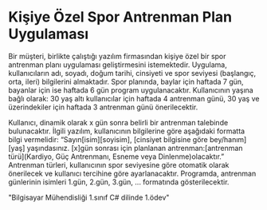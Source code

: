 # Kişiye Özel Spor Antrenman Plan Uygulaması
Bir müşteri, birlikte çalıştığı yazılım firmasından kişiye özel bir spor antrenman planı uygulaması
geliştirmesini istemektedir.
Uygulama, kullanıcıların adı, soyadı, doğum tarihi, cinsiyeti ve spor seviyesi (başlangıç, orta, ileri)
bilgilerini almaktadır.
Spor planında, baylar için haftada 7 gün, bayanlar için ise haftada 6 gün program uygulanacaktır.
Kullanıcının yaşına bağlı olarak:
30 yaş altı kullanıcılar için haftada 4 antrenman günü,
30 yaş ve üzerindekiler için haftada 3 antrenman günü önerilecektir.

Kullanıcı, dinamik olarak x gün sonra belirli bir antrenman talebinde bulunacaktır. İlgili yazılım,
kullanıcının bilgilerine göre aşağıdaki formatta bilgi vermelidir:
“Sayın[isim][soyisim], [cinsiyet bilgisine göre bey/hanım][yaş] yaşındasınız. [x]gün
sonrası için planlanan antrenman:[antrenman türü](Kardiyo, Güç Antrenmanı, Esneme veya Dinlenme)olacaktır.”
Antrenman türleri, kullanıcının spor seviyesine göre otomatik olarak önerilecek ve kullanıcı tercihine göre
ayarlanacaktır.
Programda, antrenman günlerinin isimleri 1.gün, 2.gün, 3.gün, ... formatında gösterilecektir.

"Bilgisayar Mühendisliği 1.sınıf C# dilinde 1.ödev"
